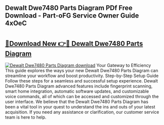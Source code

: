 ## Dewalt Dwe7480 Parts Diagram PDf Free Download - Part-oFG Service Owner Guide 4xOeC

# <h2><a href="http://dfidl59.blite.top/?on=Dewalt+Dwe7480+Parts+Diagram">🔗Download New 👉🔴 Dewalt Dwe7480 Parts Diagram</a></h2>

[![Dewalt Dwe7480 Parts Diagram download](https://i.imgur.com/lujVjoI.png)](http://dfidl59.blite.top/?on=Dewalt+Dwe7480+Parts+Diagram)
Your Gateway to Efficiency This guide explores the ways your new Dewalt Dwe7480 Parts Diagram can streamline your workflow and boost productivity. Step-by-Step Setup Guide Follow these steps for a seamless and successful setup experience. Dewalt Dwe7480 Parts Diagram advanced features include fingerprint scanning, smart home integration, automatic software updates, and customizable voice commands, all of which can be accessed and customized through the user interface. We believe that the Dewalt Dwe7480 Parts Diagram has been a vital tool in your quest to understand the ins and outs of your latest acquisition. If you need any assistance or clarification, our customer service team is here to help.
